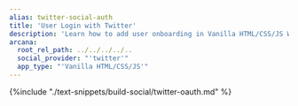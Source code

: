 ```yaml
---
alias: twitter-social-auth
title: 'User Login with Twitter'
description: 'Learn how to add user onboarding in Vanilla HTML/CSS/JS Web3 apps using custom login UI and Twitter as the social login provider.'
arcana:
  root_rel_path: ../../../../..
  social_provider: "'twitter'"
  app_type: "'Vanilla HTML/CSS/JS'"
---
```


{%include "./text-snippets/build-social/twitter-oauth.md" %}
